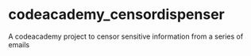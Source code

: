 # codeacademy_censordispenser
A codeacademy project to censor sensitive information from a series of emails
